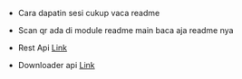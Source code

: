 - Cara dapatin sesi cukup vaca readme
- Scan qr ada di module readme main baca aja readme nya

- Rest Api
[Link](https://api.botcahx.biz.id)

- Downloader api
[Link](https://ytdl.tiodevhost.my.id)
